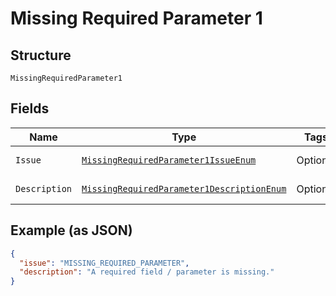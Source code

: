 
# Missing Required Parameter 1

## Structure

`MissingRequiredParameter1`

## Fields

| Name | Type | Tags | Description | Getter | Setter |
|  --- | --- | --- | --- | --- | --- |
| `Issue` | [`MissingRequiredParameter1IssueEnum`](../../doc/models/missing-required-parameter-1-issue-enum.md) | Optional | - | MissingRequiredParameter1IssueEnum getIssue() | setIssue(MissingRequiredParameter1IssueEnum issue) |
| `Description` | [`MissingRequiredParameter1DescriptionEnum`](../../doc/models/missing-required-parameter-1-description-enum.md) | Optional | - | MissingRequiredParameter1DescriptionEnum getDescription() | setDescription(MissingRequiredParameter1DescriptionEnum description) |

## Example (as JSON)

```json
{
  "issue": "MISSING_REQUIRED_PARAMETER",
  "description": "A required field / parameter is missing."
}
```

